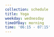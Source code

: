 ```yaml
---
collection: schedule
title: Yoga
weekday: wednesday
timeOfDay: morning
time: '06:15 - 07:15'
---
```


